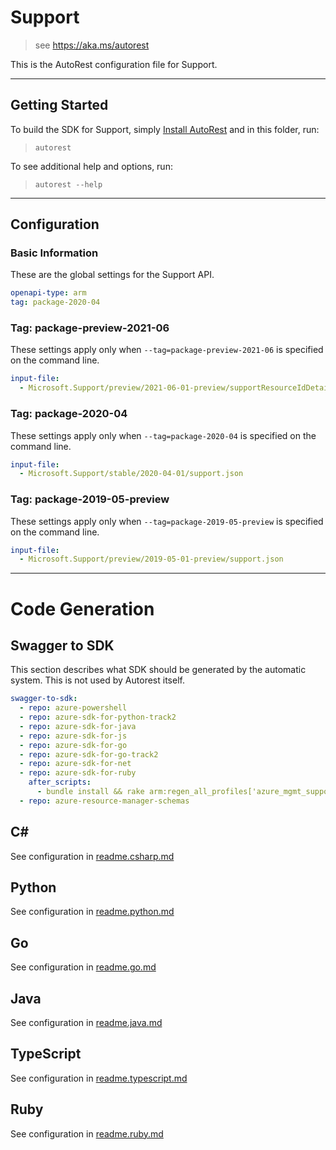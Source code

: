 # Support

> see https://aka.ms/autorest

This is the AutoRest configuration file for Support.

---

## Getting Started

To build the SDK for Support, simply [Install AutoRest](https://aka.ms/autorest/install) and in this folder, run:

> `autorest`

To see additional help and options, run:

> `autorest --help`

---

## Configuration

### Basic Information

These are the global settings for the Support API.

``` yaml
openapi-type: arm
tag: package-2020-04
```


### Tag: package-preview-2021-06

These settings apply only when `--tag=package-preview-2021-06` is specified on the command line.

```yaml $(tag) == 'package-preview-2021-06'
input-file:
  - Microsoft.Support/preview/2021-06-01-preview/supportResourceIdDetails.json
```
### Tag: package-2020-04

These settings apply only when `--tag=package-2020-04` is specified on the command line.

``` yaml $(tag) == 'package-2020-04'
input-file:
  - Microsoft.Support/stable/2020-04-01/support.json
```

### Tag: package-2019-05-preview

These settings apply only when `--tag=package-2019-05-preview` is specified on the command line.

``` yaml $(tag) == 'package-2019-05-preview'
input-file:
  - Microsoft.Support/preview/2019-05-01-preview/support.json
```

---

# Code Generation

## Swagger to SDK

This section describes what SDK should be generated by the automatic system.
This is not used by Autorest itself.

``` yaml $(swagger-to-sdk)
swagger-to-sdk:
  - repo: azure-powershell
  - repo: azure-sdk-for-python-track2
  - repo: azure-sdk-for-java
  - repo: azure-sdk-for-js
  - repo: azure-sdk-for-go
  - repo: azure-sdk-for-go-track2
  - repo: azure-sdk-for-net
  - repo: azure-sdk-for-ruby
    after_scripts:
      - bundle install && rake arm:regen_all_profiles['azure_mgmt_support']
  - repo: azure-resource-manager-schemas
```

## C#

See configuration in [readme.csharp.md](./readme.csharp.md)

## Python

See configuration in [readme.python.md](./readme.python.md)

## Go

See configuration in [readme.go.md](./readme.go.md)

## Java

See configuration in [readme.java.md](./readme.java.md)

## TypeScript

See configuration in [readme.typescript.md](./readme.typescript.md)

## Ruby

See configuration in [readme.ruby.md](./readme.ruby.md)
